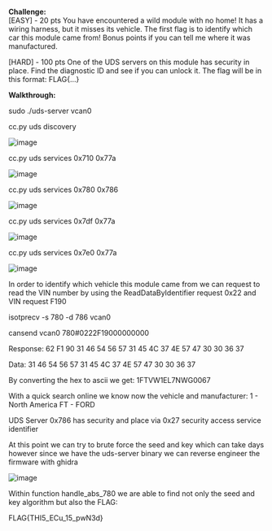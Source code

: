 
<b> Challenge: </b></br>
[EASY] - 20 pts You have encountered a wild module with no home! It has a wiring harness, but it misses its vehicle. The first flag is to identify which car this module came from! Bonus points if you can tell me where it was manufactured.

[HARD] - 100 pts One of the UDS servers on this module has security in place. Find the diagnostic ID and see if you can unlock it. The flag will be in this format: FLAG{...}

<b> Walkthrough: </b></br>

sudo ./uds-server vcan0

cc.py uds discovery

![image](https://user-images.githubusercontent.com/47937620/234049005-82d56a83-7235-4bcc-b5e8-34cb723e4c00.png)

cc.py uds services 0x710 0x77a

![image](https://user-images.githubusercontent.com/47937620/234050031-c17c9ba0-d15e-411d-8c17-556d4c8516f6.png)

cc.py uds services 0x780 0x786

![image](https://user-images.githubusercontent.com/47937620/234052366-b2e80854-6595-45ab-840a-a579a65266df.png)

cc.py uds services 0x7df 0x77a

![image](https://user-images.githubusercontent.com/47937620/234061217-eb4783eb-1e24-4b6d-87b2-fe6bb51efba0.png)

cc.py uds services 0x7e0 0x77a

![image](https://user-images.githubusercontent.com/47937620/234061895-2da16588-f701-4014-a794-d7395c7ed684.png)


In order to identify which vehicle this module came from we can request to read the VIN number by using the ReadDataByIdentifier request 0x22 and VIN request F190

isotprecv -s 780 -d 786 vcan0

cansend vcan0 780#0222F19000000000

Response: 62 F1 90 31 46 54 56 57 31 45 4C 37 4E 57 47 30 30 36 37

Data:
31 46 54 56 57 31 45 4C 37 4E 57 47 30 30 36 37

By converting the hex to ascii we get:
1FTVW1EL7NWG0067

With a quick search online we know now the vehicle and manufacturer:
1  - North America
FT - FORD

UDS Server 0x786 has security and place via 0x27 security access service identifier

At this point we can try to brute force the seed and key which can take days however since we have the uds-server binary we can reverse engineer the firmware with ghidra

![image](https://user-images.githubusercontent.com/47937620/234073927-17a2fad1-6f76-4374-833a-28557908ef63.png)

Within function handle_abs_780 we are able to find not only the seed and key algorithm but also the FLAG:

FLAG{THI5_ECu_15_pwN3d}







